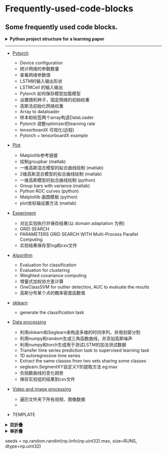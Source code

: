 # Frequently-used-code-blocks
Some frequently used code blocks.
---

<details>
<summary><strong>   Python project structure for a learning paper  </strong></summary>

  Reference: [DeepADoTS](https://github.com/KDD-OpenSource/DeepADoTS), Self's AnomalyDetection
  
<pre>
- Dataset(Fold)                - 保存和处理真实数据集
  - dataset1(Fold)                - 用来保存数据, with Figure
  - dataset2(Fold)                - 用来保存数据, with Figure
  - dataset.py(class)             - 数据集Class
  
- Synthetic Dataset(Fold)             - 生成保存模拟数据集
  - dataset1(Fold)                - 用来保存数据
  - dataset1(Fold)                - 用来保存数据
  - Synthetic.py(Class)          - 仿真数据类
  
- Models(Fold)                 - 模型文件夹
  - algorithm_utils.py(Base)      - base function for other model 模型的通用函数定义
  - model1.py(Class)              - 定义model1的类
  - model2.py(Class)              - 定义model2的类
  
- Evaluation(Fold)             - 评价网络优劣
  - config.py(Helper)             - copy from DeepADoTS Des: create the logging file
  - evaluator(Class)              - input is list of dataset, list of models
  - evaluate_self(Exp)            - experiment to evaluate proposed method 
  - evaluate_deep(Exp)            - experiment to evaluate other deep method
  - evaluate_sk(Exp)              - experiment to evaluate traditional method
  - Results(Fold)                 - fold to save evaluation results
    - logs(Fold)                      - fold to save logging file
    - csv(Fold)                       - fold to save the csv results
    - fig(Fold)                       - fold to save fig if needed
    
- Analysis(Fold)               - 分析实验方法
  - evaluate_component1.py(exp)   - 衡量一个部分的效果
  - plotExample1.py(Exp)          - 可视化一个数据集的结果(从models,Evaluation中继承方法)
  - Results(Fold)                 - fold to save evaluation results
    - logs(Fold)                      - fold to save logging file
    - csv(Fold)                       - fold to save the csv results
    - fig(Fold)                       - fold to save fig if needed
    
- Refpackages(Fold)            - 保存参考代码
  - Package1(Fold)                - 下载保存package1, indluding the necessary dataset
  - rerunpackage1(exp)            - rerun package1，确定代码的正确性
  - Mypackage1.py(Class)          - 重新包装代码已适用于自己,(从Package1中中继承类)
  - Checkpackage1.py(exp)         - 测试代码是否适用于自己,(从models,Evaluation中继承方法)
  - Results(Fold)                 - fold to save evaluation results
    - logs(Fold)                      - fold to save logging file
    - csv(Fold)                       - fold to save the csv results
    - fig(Fold)                       - fold to save fig if needed
</pre>

TIPS:
  - 文件夹命名方式：首字母大写
  - py文件命名方式：小写
  - 类命名方式：大写， 类对象命名方式：首字母大写
  - 函数命名方式：大小写间隔
  - 变量命名方式：小写_小写

</details>

-----------------------------------------------------------------------------------------------------------------------------------

- [Pytorch](https://github.com/zhaojiachen1994/Frequently-used-code-blocks/blob/master/pytorch.md)
  - Device configuration
  - 统计网络的参数数量
  - 查看网络参数值
  - LSTM的输入输出形状
  - LSTMCell 的输入输出
  - Pytorch 如何保存模型加载模型
  - 设置随机种子，固定网络的初始权重
  - 高斯法初始化网络权重
  - Array to dataloader
  - 样本和标签两个array构造DataLoader
  - Pytorch 调整optimizer的learning rate
  - tensorboardX 可视化(远程)
  - Pytorch + tensorboardX example
  
- [Plot](https://github.com/zhaojiachen1994/Frequently-used-code-blocks/blob/master/Plot.md)
  - Matplotlib参考链接
  - 绘制groupbar (matlab)
  - 一维高斯混合模型的拟合曲线绘制 (matlab)
  - 2维高斯混合模型的拟合曲线绘制 (matlab)
  - 一维高斯模型的拟合曲线绘制 (python)
  - Group bars with variance (matlab)
  - Python ROC curves (python)
  - Matplotlib 画图模板 (python)
  - plot坐标轴设置方法 (matlab)
  
- [Experiment](https://github.com/zhaojiachen1994/Frequently-used-code-blocks/blob/master/Experiments.md)
  - 对比实验执行并保存结果(以 domain adaptation 为例)
  - GRID SEARCH
  - PARAMETERS GRID SEARCH WITH Multi-Process Parallel Computing
  - 实验结果保存至log和csv文件
  
  
- [Algorithm](https://github.com/zhaojiachen1994/Frequently-used-code-blocks/blob/master/algorithm.md)
  - Evaluation for classification
  - Evaluation for clustering
  - Weighted covariance computing
  - 增量式加权协方差计算
  - OneClassSVM for outlier detection, AUC to evaluate the results
  - 高斯分布某个点的概率密度函数值

- [sklearn](https://github.com/zhaojiachen1994/Frequently-used-code-blocks/blob/master/sklearn.md)
  - generate the classification task

- [Data processing](https://github.com/zhaojiachen1994/Frequently-used-code-blocks/blob/master/Data%20Processing.md)
  - 利用sklearn和Seglearn来构造多维的时间序列，并用划窗分割
  - 利用numpy和random生成三角函数曲线，并添加高斯噪声
  - 利用numpy和torch生成用于测试LSTM的加法测试数据
  - Transfer time series prediction task to supervised learning task
  - 1D autoregressive time series
  - Extract the same classes from two sets sharing some classes
  - seglearn.SegmentXY自定义Y的提取方法 eg:max
  - 负指数曲线的变化趋势
  - 保存实验组的结果到csv文件

- [Video and image processing](https://github.com/zhaojiachen1994/Frequently-used-code-blocks/blob/master/video-image.md)
  - 遍历文件夹下所有视频、图像数据
  - 
  
  
- TEMPLATE
<details><summary><strong>   双折叠  </strong></summary><blockquote>
  
        <details><summary><strong>   Title  </strong></summary><blockquote>
        <details><summary><strong>   Code  </strong></summary><blockquote>

        ```matlab
        code
        ```

        </blockquote></details>

        <details open><summary><strong>   Figure  </strong></summary>  
        <div align=left><img src ="https://github.com/zhaojiachen1994/Frequently-used-code-blocks/blob/master/Figures/groupedbar.png" width="300" height="150"/></div>
        </details>

        </blockquote></details>

        -----------------------------------------------------------------------------------------------------------------------------------

</blockquote></details>

<details><summary><strong>   单折叠  </strong></summary><blockquote>
  
    <details>
    <summary><strong>   Python ROC curves  </strong></summary>

     ```python
     
     ```

    </details>

    <div align=left><img src ="https://github.com/zhaojiachen1994/Frequently-used-code-blocks/blob/master/Figures/rocplot.png" width="200" height="120"/></div>

    -----------------------------------------------------------------------------------------------------------------------------------

</blockquote></details>

seeds = np.random.randint(np.iinfo(np.uint32).max, size=RUNS, dtype=np.uint32)
